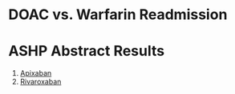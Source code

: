 DOAC vs. Warfarin Readmission
================

ASHP Abstract Results
=====================

1.  [Apixaban](https://bgulbis.github.io/DOAC_Warfarin_Readmission/explore/exploratory-analysis_ashp-abstract_bs.html)
2.  [Rivaroxaban](https://bgulbis.github.io/DOAC_Warfarin_Readmission/explore/exploratory-analysis_ashp-abstract_rk.html)
